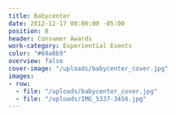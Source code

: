 ```yaml
---
title: Babycenter
date: 2012-12-17 00:00:00 -05:00
position: 8
header: Consumer Awards
work-category: Experiential Events
color: "#69a8b9"
overview: false
cover-image: "/uploads/babycenter_cover.jpg"
images:
- row:
  - file: "/uploads/babycenter_cover.jpg"
  - file: "/uploads/IMG_5337-3456.jpg"
---
```

